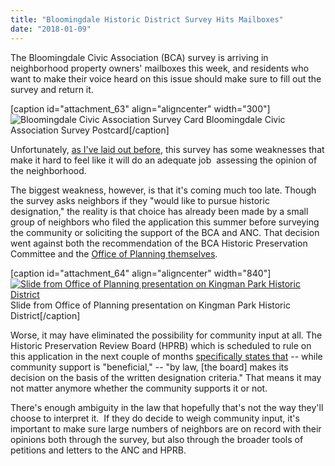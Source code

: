 ```yaml
---
title: "Bloomingdale Historic District Survey Hits Mailboxes"
date: "2018-01-09"
---
```


The Bloomingdale Civic Association (BCA) survey is arriving in neighborhood property owners' mailboxes this week, and residents who want to make their voice heard on this issue should make sure to fill out the survey and return it.

\[caption id="attachment\_63" align="aligncenter" width="300"\]![Bloomingdale Civic Association Survey Card](/images/Attach4037_20180108_190339-300x225.jpg) Bloomingdale Civic Association Survey Postcard\[/caption\]

Unfortunately, [as I've laid out before](http://ward5forall.org/2017/12/14/why-i-oppose-historic-designation-for-bloomingdale/), this survey has some weaknesses that make it hard to feel like it will do an adequate job  assessing the opinion of the neighborhood.

The biggest weakness, however, is that it's coming much too late. Though the survey asks neighbors if they "would like to pursue historic designation," the reality is that choice has already been made by a small group of neighbors who filed the application this summer before surveying the community or soliciting the support of the BCA and ANC. That decision went against both the recommendation of the BCA Historic Preservation Committee and the [Office of Planning themselves](https://planning.dc.gov/sites/default/files/dc/sites/op/publication/attachments/Historic%20District%20Kingman%20Park%20UPDATED2%20NP.pdf).

\[caption id="attachment\_64" align="aligncenter" width="840"\][![Slide from Office of Planning presentation on Kingman Park Historic District](/images/Historic-District-Process-1024x708.png)](http://ward5forall.org/wp-content/uploads/2018/01/Historic-District-Process.png) Slide from Office of Planning presentation on Kingman Park Historic District\[/caption\]

Worse, it may have eliminated the possibility for community input at all. The Historic Preservation Review Board (HPRB) which is scheduled to rule on this application in the next couple of months [specifically states that](https://planning.dc.gov/node/883602) -- while community support is "beneficial," -- "by law, \[the board\] makes its decision on the basis of the written designation criteria." That means it may not matter anymore whether the community supports it or not.

There's enough ambiguity in the law that hopefully that's not the way they'll choose to interpret it.  If they do decide to weigh community input, it's important to make sure large numbers of neighbors are on record with their opinions both through the survey, but also through the broader tools of petitions and letters to the ANC and HPRB.

